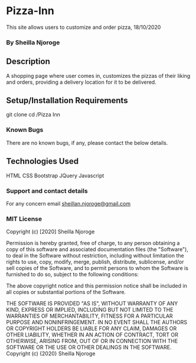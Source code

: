 # Pizza-Inn
This site allows users to customize and order pizza, 18/10/2020
### By Sheilla Njoroge
## Description
A shopping page where user comes in, customizes the pizzas of their liking and orders, providing a delivery location for it to be delivered.

## Setup/Installation Requirements
git clone
cd /Pizza Inn
### Known Bugs
There are no known bugs, if any, please contact the below details.

## Technologies Used
HTML
CSS
Bootstrap
JQuery
Javascript
### Support and contact details
For any concern email sheillan.njoroge@gmail.com

### MIT License
Copyright (c) [2020] Sheilla Njoroge

Permission is hereby granted, free of charge, to any person obtaining a copy of this software and associated documentation files (the "Software"), to deal in the Software without restriction, including without limitation the rights to use, copy, modify, merge, publish, distribute, sublicense, and/or sell copies of the Software, and to permit persons to whom the Software is furnished to do so, subject to the following conditions:

The above copyright notice and this permission notice shall be included in all copies or substantial portions of the Software.

THE SOFTWARE IS PROVIDED "AS IS", WITHOUT WARRANTY OF ANY KIND, EXPRESS OR IMPLIED, INCLUDING BUT NOT LIMITED TO THE WARRANTIES OF MERCHANTABILITY, FITNESS FOR A PARTICULAR PURPOSE AND NONINFRINGEMENT. IN NO EVENT SHALL THE AUTHORS OR COPYRIGHT HOLDERS BE LIABLE FOR ANY CLAIM, DAMAGES OR OTHER LIABILITY, WHETHER IN AN ACTION OF CONTRACT, TORT OR OTHERWISE, ARISING FROM, OUT OF OR IN CONNECTION WITH THE SOFTWARE OR THE USE OR OTHER DEALINGS IN THE SOFTWARE. Copyright (c) {2020} Sheilla Njoroge